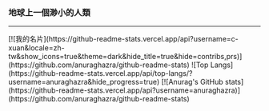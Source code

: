 ###  地球上一個渺小的人類
---
<a>
[![我的名片](https://github-readme-stats.vercel.app/api?username=c-xuan&locale=zh-tw&show_icons=true&theme=dark&hide_title=true&hide=contribs,prs)](https://github.com/anuraghazra/github-readme-stats)
![Top Langs](https://github-readme-stats.vercel.app/api/top-langs/?username=anuraghazra&hide_progress=true)
[![Anurag's GitHub stats](https://github-readme-stats.vercel.app/api?username=anuraghazra)](https://github.com/anuraghazra/github-readme-stats)
